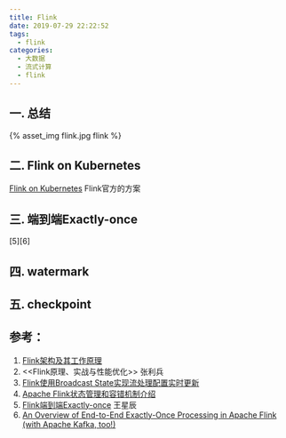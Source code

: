 ```yaml
---
title: Flink
date: 2019-07-29 22:22:52
tags:
  - flink
categories: 
  - 大数据 
  - 流式计算 
  - flink   
---
```


<p></p>
<!-- more -->

## 一. 总结
{% asset_img   flink.jpg  flink  %} 

## 二. Flink on Kubernetes 
[Flink on Kubernetes](https://github.com/www6v/dev-ops/tree/master/yaml-prod/flink)  Flink官方的方案

## 三. 端到端Exactly-once
   [5][6]
   
## 四. watermark

## 五. checkpoint

## 参考：

1. [Flink架构及其工作原理](https://www.cnblogs.com/code2one/p/10123112.html)
2. <<Flink原理、实战与性能优化>>  张利兵
3. [Flink使用Broadcast State实现流处理配置实时更新](http://ju.outofmemory.cn/entry/371335)
4. [Apache Flink状态管理和容错机制介绍](https://www.iteblog.com/archives/2417.html)
5. [Flink端到端Exactly-once](https://zhuanlan.zhihu.com/p/68797265) 王星辰
6. [An Overview of End-to-End Exactly-Once Processing in Apache Flink (with Apache Kafka, too!)](https://flink.apache.org/features/2018/03/01/end-to-end-exactly-once-apache-flink.html)

